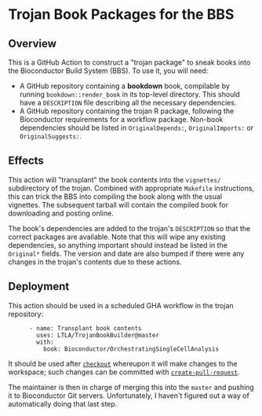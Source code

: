 # Trojan Book Packages for the BBS

## Overview

This is a GitHub Action to construct a "trojan package" to sneak books into the Bioconductor Build System (BBS).
To use it, you will need:

- A GitHub repository containing a **bookdown** book, compilable by running `bookdown::render_book` in its top-level directory.
This should have a `DESCRIPTION` file describing all the necessary dependencies.
- A GitHub repository containing the trojan R package, following the Bioconductor requirements for a workflow package.
Non-book dependencies should be listed in `OriginalDepends:`, `OriginalImports:` or `OriginalSuggests:`.

## Effects

This action will "transplant" the book contents into the `vignettes/` subdirectory of the trojan.
Combined with appropriate `Makefile` instructions, this can trick the BBS into compiling the book along with the usual vignettes.
The subsequent tarball will contain the compiled book for downloading and posting online.

The book's dependencies are added to the trojan's `DESCRIPTION` so that the correct packages are available.
Note that this will wipe any existing dependencies, so anything important should instead be listed in the `Original*` fields.
The version and date are also bumped if there were any changes in the trojan's contents due to these actions.

## Deployment

This action should be used in a scheduled GHA workflow in the trojan repository:

```
      - name: Transplant book contents
        uses: LTLA/TrojanBookBuilder@master
        with:
          book: Bioconductor/OrchestratingSingleCellAnalysis
```

It should be used after [`checkout`](https://github.com/actions/checkout) whereupon it will make changes to the workspace;
such changes can be committed with [`create-pull-request`](https://github.com/marketplace/actions/create-pull-request).

The maintainer is then in charge of merging this into the `master` and pushing it to Bioconductor Git servers.
Unfortunately, I haven't figured out a way of automatically doing that last step.
